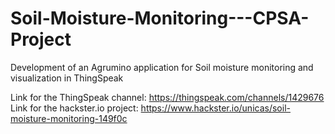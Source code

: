 # Soil-Moisture-Monitoring---CPSA-Project

Development of an Agrumino application for Soil moisture monitoring and visualization in ThingSpeak

Link for the ThingSpeak channel: https://thingspeak.com/channels/1429676
Link for the hackster.io project: https://www.hackster.io/unicas/soil-moisture-monitoring-149f0c
